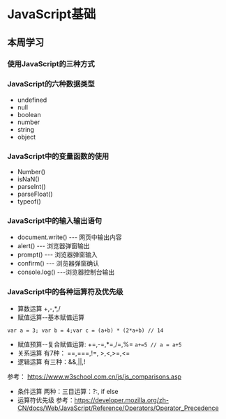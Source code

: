 # JavaScript基础

## 本周学习

### 使用JavaScript的三种方式

### JavaScript的六种数据类型

* undefined
* null
* boolean
* number
* string
* object

### JavaScript中的变量函数的使用

* Number()
* isNaN()
* parseInt()
* parseFloat()
* typeof()


### JavaScript中的输入输出语句

* document.write() --- 网页中输出内容
* alert() --- 浏览器弹窗输出
* prompt() --- 浏览器弹窗输入
* confirm() --- 浏览器弹窗确认
* console.log() ---浏览器控制台输出

### JavaScript中的各种运算符及优先级

* 算数运算 +,-,*,/
* 赋值运算--基本赋值运算

`var a = 3; var b = 4;var c = (a+b) * (2*a+b) // 14`

* 赋值预算--复合赋值运算: +=,-=,*=,/=,%=
`a+=5 // a = a+5`
* 关系运算  有7种： ==,===,!=, >,<,>=,<=
* 逻辑运算  有三种：&&,||,!

参考： https://www.w3school.com.cn/js/js_comparisons.asp

* 条件运算 两种：三目运算：?:, if else
* 运算符优先级
参考：https://developer.mozilla.org/zh-CN/docs/Web/JavaScript/Reference/Operators/Operator_Precedence
